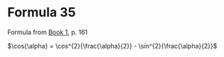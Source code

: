 # Formula 35

Formula from [Book 1](../../Buch1.md), p. 161

$\cos{\alpha} = \cos^{2}{\frac{\alpha}{2}} - \sin^{2}{\frac{\alpha}{2}}$
